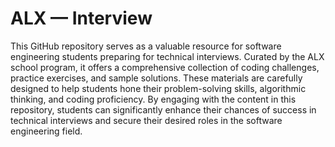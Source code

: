 # ALX — Interview

This GitHub repository serves as a valuable resource for software engineering students preparing for technical interviews. Curated by the ALX school program, it offers a comprehensive collection of coding challenges, practice exercises, and sample solutions. These materials are carefully designed to help students hone their problem-solving skills, algorithmic thinking, and coding proficiency. By engaging with the content in this repository, students can significantly enhance their chances of success in technical interviews and secure their desired roles in the software engineering field.
